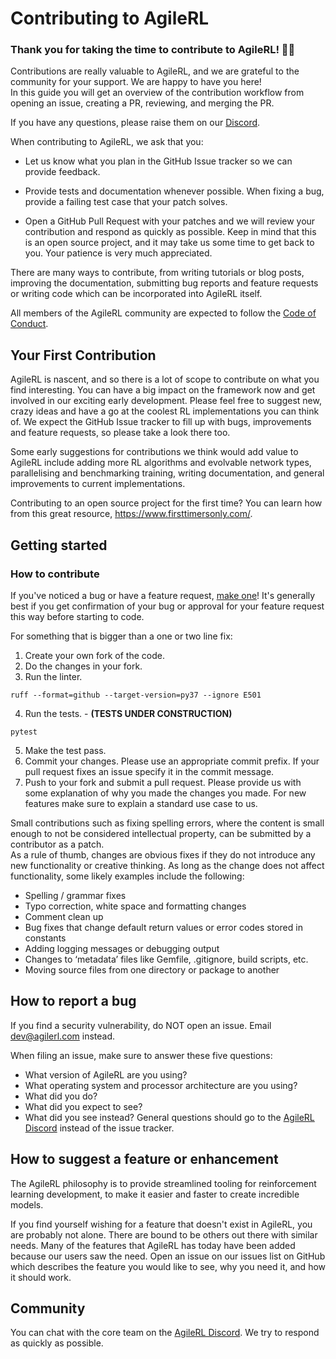 # Contributing to AgileRL

### Thank you for taking the time to contribute to AgileRL! 🤖🎉

Contributions are really valuable to AgileRL, and we are grateful to the community for your support. We are happy to have you here!<br>
In this guide you will get an overview of the contribution workflow from opening an issue, creating a PR, reviewing, and merging the PR.

If you have any questions, please raise them on our [Discord](https://discord.gg/eB8HyTA2ux).

When contributing to AgileRL, we ask that you:

- Let us know what you plan in the GitHub Issue tracker so we can provide feedback.

- Provide tests and documentation whenever possible. When fixing a bug, provide a failing test case that your patch solves.

- Open a GitHub Pull Request with your patches and we will review your contribution and respond as quickly as possible. Keep in mind that this is an open source project, and it may take us some time to get back to you. Your patience is very much appreciated.

There are many ways to contribute, from writing tutorials or blog posts, improving the documentation, submitting bug reports and feature requests or writing code which can be incorporated into AgileRL itself.

All members of the AgileRL community are expected to follow the [Code of Conduct](https://github.com/AgileRL/AgileRL/blob/main/CODE_OF_CONDUCT.md).

## Your First Contribution
AgileRL is nascent, and so there is a lot of scope to contribute on what you find interesting. You can have a big impact on the framework now and get involved in our exciting early development.
Please feel free to suggest new, crazy ideas and have a go at the coolest RL implementations you can think of. 
We expect the GitHub Issue tracker to fill up with bugs, improvements and feature requests, so please take a look there too.

Some early suggestions for contributions we think would add value to AgileRL include adding more RL algorithms and evolvable network types, parallelising and benchmarking training, writing documentation, and general improvements to current implementations.

Contributing to an open source project for the first time? You can learn how from this great resource, https://www.firsttimersonly.com/.

## Getting started
### How to contribute
If you've noticed a bug or have a feature request, [make one](https://github.com/agilerl/agilerl/issues/new)! It's generally best if you get confirmation of your bug or approval for your feature request this way before starting to code.

For something that is bigger than a one or two line fix:

1. Create your own fork of the code.
2. Do the changes in your fork.
3. Run the linter.
````
ruff --format=github --target-version=py37 --ignore E501
````
4. Run the tests. - **(TESTS UNDER CONSTRUCTION)**
````
pytest
````
5. Make the test pass.
6. Commit your changes. Please use an appropriate commit prefix. If your pull request fixes an issue specify it in the commit message.
7. Push to your fork and submit a pull request. Please provide us with some explanation of why you made the changes you made. For new features make sure to explain a standard use case to us.

Small contributions such as fixing spelling errors, where the content is small enough to not be considered intellectual property, can be submitted by a contributor as a patch. <br>
As a rule of thumb, changes are obvious fixes if they do not introduce any new functionality or creative thinking. As long as the change does not affect functionality, some likely examples include the following:

- Spelling / grammar fixes
- Typo correction, white space and formatting changes
- Comment clean up
- Bug fixes that change default return values or error codes stored in constants
- Adding logging messages or debugging output
- Changes to ‘metadata’ files like Gemfile, .gitignore, build scripts, etc.
- Moving source files from one directory or package to another

## How to report a bug
If you find a security vulnerability, do NOT open an issue. Email dev@agilerl.com instead.

When filing an issue, make sure to answer these five questions:

- What version of AgileRL are you using?
- What operating system and processor architecture are you using?
- What did you do?
- What did you expect to see?
- What did you see instead? General questions should go to the [AgileRL Discord](https://discord.gg/eB8HyTA2ux) instead of the issue tracker.

## How to suggest a feature or enhancement
The AgileRL philosophy is to provide streamlined tooling for reinforcement learning development, to make it easier and faster to create incredible models.

If you find yourself wishing for a feature that doesn't exist in AgileRL, you are probably not alone. There are bound to be others out there with similar needs. Many of the features that AgileRL has today have been added because our users saw the need. Open an issue on our issues list on GitHub which describes the feature you would like to see, why you need it, and how it should work.

## Community
You can chat with the core team on the [AgileRL Discord](https://discord.gg/eB8HyTA2ux). We try to respond as quickly as possible.

